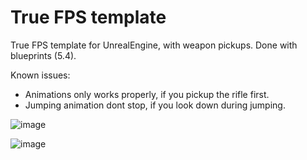# True FPS template
True FPS template for UnrealEngine, with weapon pickups. Done with blueprints (5.4).

Known issues:

* Animations only works properly, if you pickup the rifle first.
* Jumping animation dont stop, if you look down during jumping.


![image](https://github.com/user-attachments/assets/d647394e-25ce-4f0a-9f10-383c12e1f063)

![image](https://github.com/user-attachments/assets/77e095d1-14ce-4afc-ae22-96e4863ce0c3)
